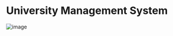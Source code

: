 # University Management System
 ![image](https://user-images.githubusercontent.com/65845126/134652513-004be8ee-6170-4bdc-86dc-9e85f10e11de.png)
